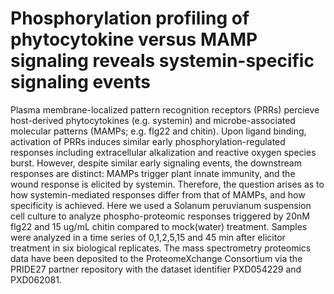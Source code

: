 # Phosphorylation profiling of phytocytokine versus MAMP signaling reveals systemin-specific signaling events
Plasma membrane-localized pattern recognition receptors (PRRs) percieve host-derived phytocytokines (e.g. systemin) and microbe-associated molecular patterns (MAMPs; e.g. flg22 and chitin). Upon ligand binding, activation of PRRs induces similar early phosphorylation-regulated responses including extracellular alkalization and reactive oxygen species burst. However, despite similar early signaling events, the downstream responses are distinct: MAMPs trigger plant innate immunity, and the wound response is elicited by systemin. Therefore, the question arises as to how systemin-mediated responses differ from that of MAMPs, and how specificity is achieved. Here we used a Solanum peruvianum suspension cell culture to analyze phospho-proteomic responses triggered by 20nM flg22 and 15 ug/mL chitin compared to mock(water) treatment. Samples were analyzed in a time series of 0,1,2,5,15 and 45 min after elicitor treatment in six biological replicates.
The mass spectrometry proteomics data have been deposited to the ProteomeXchange Consortium via the PRIDE27 partner repository with the dataset identifier PXD054229 and PXD062081. 
